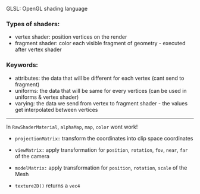 GLSL: OpenGL shading language

### Types of shaders:
- vertex shader: position vertices on the render
- fragment shader: color each visible fragment of geometry - executed after vertex shader

### Keywords:
- attributes: the data that will be different for each vertex (cant send to fragment)
- uniforms: the data that will be same for every vertices (can be used in uniforms & vertex shader)
- varying: the data we send from vertex to fragment shader - the values get interpolated between vertices

---
In `RawShaderMaterial`, `alphaMap`, `map`, `color` wont work!

- `projectionMatrix:` transform the coordinates into  clip space coordinates
- `viewMatrix:` apply transformation for `position`, `rotation`, `fov`, `near`, `far` of the camera
- `modelMatrix:` apply transformation for `position`, `rotation`, `scale` of the Mesh

- `texture2D()` returns a `vec4`